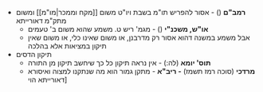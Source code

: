 * **רמב"ם** () \- אסור להפריש תו"מ בשבת ויו"ט משום [[מקח וממכר|מו"מ]] ומשום מתק"מ דאורייתא
	* **או"ש, משכנ"י** () \- מגמ' ריש ט. משמע שהוא משום ב' טעמים
	* אבל משמע במשנה דהוא אסור רק מדרבנן, או משום שאינו כלי, או משום שאין תיקון במציאות אלא בהלכה
* תיקון הדסים
	* **תוס' יומא** (לה:) \- אין נראה תיקון כל כך שיחשב תיקון מן התורה
	* **מרדכי** (סוכה רמז תשמז) **\- ריב"א** \- מתקן גמור הוא מה שנתקנו למצוה ואיסורא דאורייתא הוי\]